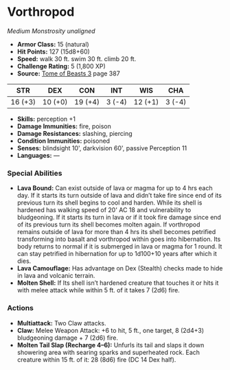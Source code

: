 # Vorthropod

*Medium* *Monstrosity* *unaligned*

- **Armor Class:** 15 (natural)
- **Hit Points:** 127 (15d8+60)
- **Speed:** walk 30 ft. swim 30 ft. climb 20 ft.
- **Challenge Rating:** 5 (1,800 XP)
- **Source:** [Tome of Beasts 3](https://koboldpress.com/kpstore/product/tome-of-beasts-3-for-5th-edition/) page 387

| STR | DEX | CON | INT | WIS | CHA |
| --- | --- | --- | --- | --- | --- |
| 16 (+3) | 10 (+0) | 19 (+4) | 3 (-4) | 12 (+1) | 3 (-4) |

- **Skills:** perception +1
- **Damage Immunities:** fire, poison 
- **Damage Resistances:** slashing, piercing
- **Condition Immunities:** poisoned
- **Senses:** blindsight 10', darkvision 60', passive Perception 11
- **Languages:** —
### Special Abilities
- **Lava Bound:** Can exist outside of lava or magma for up to 4 hrs each day. If it starts its turn outside of lava and didn’t take fire since end of its previous turn its shell begins to cool and harden. While its shell is hardened has walking speed of 20' AC 18 and vulnerability to bludgeoning. If it starts its turn in lava or if it took fire damage since end of its previous turn its shell becomes molten again. If vorthropod remains outside of lava for more than 4 hrs its shell becomes petrified transforming into basalt and vorthropod within goes into hibernation. Its body returns to normal if it is submerged in lava or magma for 1 round. It can stay petrified in hibernation for up to 1d100+10 years after which it dies.
- **Lava Camouflage:** Has advantage on Dex (Stealth) checks made to hide in lava and volcanic terrain.
- **Molten Shell:** If Its shell isn’t hardened creature that touches it or hits it with melee attack while within 5 ft. of it takes 7 (2d6) fire.
### Actions
- **Multiattack:** Two Claw attacks.
- **Claw:** Melee Weapon Attack: +6 to hit, 5 ft., one target, 8 (2d4+3) bludgeoning damage + 7 (2d6) fire. 
- **Molten Tail Slap (Recharge 4–6):** Unfurls its tail and slaps it down showering area with searing sparks and superheated rock. Each creature within 15 ft. of it: 28 (8d6) fire (DC 14 Dex half).


